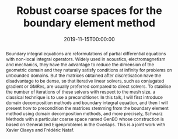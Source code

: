 ---
title: Robust coarse spaces for the boundary element method
event: 'Bath Numerical Analysis Seminar'
event_url: 'https://people.bath.ac.uk/sg968/NAseminars/naseminar.html'

location: 'Bath, United Kingdom'

abstract: >-
  Boundary integral equations are reformulations of partial differential equations with non-local integral operators. Widely used in acoustics, electromagnetism and mechanics, they have the advantage to reduce the dimension of the geometric domain and they naturally satisfy conditions at infinity for problems on unbounded domains. But the matrices obtained after discretisation have the disadvantage to be dense, so that iterative linear solvers, such as conjugated gradient or GMRes, are usually preferred compared to direct solvers. To stabilise the number of iterations of these solvers with respect to the mesh size, a classical technique is to use a preconditioner. In this talk, I will first introduce domain decomposition methods and boundary integral equation, and then I will present how to precondition the matrices stemming from the boundary element method using domain decomposition methods, and more precisely, Schwarz Methods with a particular coarse space named GenEO whose construction is based on Generalized Eigenproblems in the Overlaps. This is a joint work with Xavier Claeys and Frédéric Nataf.
summary: ''

date: '2019-11-15T00:00:00'
date_end: ''
all_day: true
publishDate: '2019-02-05T00:00:00'


authors: []
tags: []

featured: false
projects: []
slides: ''

url_pdf: ''
url_slides: ''
url_video: ''
url_code: ''
image:
  caption: ''
  focal_point: ''
---
